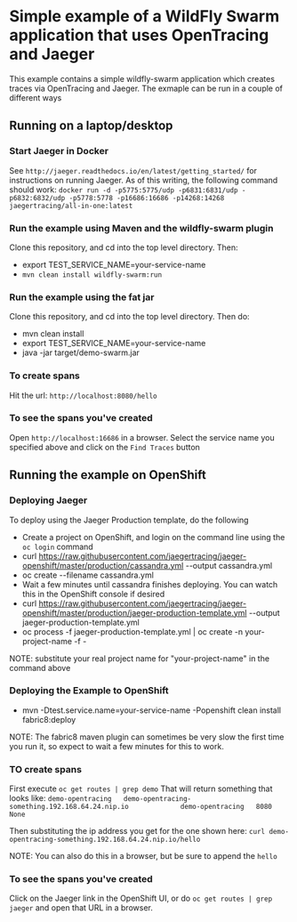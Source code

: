 # Simple example of a WildFly Swarm application that uses OpenTracing and Jaeger

This example contains a simple wildfly-swarm application which creates traces via OpenTracing and Jaeger.  The exmaple
can be run in a couple of different ways

## Running on a laptop/desktop

### Start Jaeger in Docker
See `http://jaeger.readthedocs.io/en/latest/getting_started/` for instructions on running Jaeger.  As of this writing, the following command should work:
`docker run -d -p5775:5775/udp -p6831:6831/udp -p6832:6832/udp -p5778:5778 -p16686:16686 -p14268:14268 jaegertracing/all-in-one:latest
`
### Run the example using Maven and the wildfly-swarm plugin
Clone this repository, and cd into the top level directory.  Then: 
+ export TEST_SERVICE_NAME=your-service-name
+ `mvn clean install wildfly-swarm:run`
### Run the example using the fat jar
Clone this repository, and cd into the top level directory.  Then do:
+ mvn clean install
+ export TEST_SERVICE_NAME=your-service-name
+ java -jar target/demo-swarm.jar

### To create spans
Hit the url: `http://localhost:8080/hello`

### To see the spans you've created
Open `http://localhost:16686` in a browser.  Select the service name you specified above and click on the `Find Traces` button

## Running the example on OpenShift
### Deploying Jaeger
To deploy using the Jaeger Production template, do the following
+ Create a project on OpenShift, and login on the command line using the `oc login` command
+ curl https://raw.githubusercontent.com/jaegertracing/jaeger-openshift/master/production/cassandra.yml --output cassandra.yml
+ oc create --filename cassandra.yml
+ Wait a few minutes until cassandra finishes deploying.  You can watch this in the OpenShift console if desired
+ curl https://raw.githubusercontent.com/jaegertracing/jaeger-openshift/master/production/jaeger-production-template.yml --output jaeger-production-template.yml
+ oc process -f jaeger-production-template.yml  | oc create -n your-project-name -f -

NOTE: substitute your real project name for "your-project-name" in the command above

### Deploying the Example to OpenShift
+ mvn -Dtest.service.name=your-service-name -Popenshift clean install fabric8:deploy

NOTE: The fabric8 maven plugin can sometimes be very slow the first time you run it, so expect to wait a few minutes for this to work.

### TO create spans
First execute `oc get routes | grep demo`  That will return something that looks like:
`demo-opentracing   demo-opentracing-something.192.168.64.24.nip.io             demo-opentracing   8080                    None`

Then substituting the ip address you get for the one shown here:
`curl demo-opentracing-something.192.168.64.24.nip.io/hello`

NOTE: You can also do this in a browser, but be sure to append the `hello`

### To see the spans you've created
Click on the Jaeger link in the OpenShift UI, or do `oc get routes | grep jaeger` and open that URL in a browser.



               



